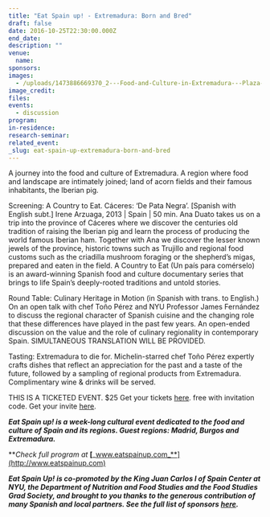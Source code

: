 ```yaml
---
title: "Eat Spain up! - Extremadura: Born and Bred"
draft: false
date: 2016-10-25T22:30:00.000Z
end_date:
description: ""
venue:
  name:
sponsors:
images:
  - /uploads/1473886669370_2---Food-and-Culture-in-Extremadura---Plaza-C%C3%A1ceres.jpg
image_credit:
files:
events:
  - discussion
program:
in-residence:
research-seminar:
related_event:
_slug: eat-spain-up-extremadura-born-and-bred
---
```


A journey into the food and culture of Extremadura. A region where food and landscape are intimately joined; land of acorn fields and their famous inhabitants, the Iberian pig.

Screening: A Country to Eat. Cáceres: ‘De Pata Negra’. [Spanish with English subt.]
Irene Arzuaga, 2013 | Spain | 50 min.
Ana Duato takes us on a trip into the province of Cáceres where we discover the centuries old tradition of raising the Iberian pig and learn the process of producing the world famous Iberian ham. Together with Ana we discover the lesser known jewels of the province, historic towns such as Trujillo and regional food customs such as the criadilla mushroom foraging or the shepherd’s migas, prepared and eaten in the field. A Country to Eat (Un país para comérselo) is an award-winning Spanish food and culture documentary series that brings to life Spain’s deeply-rooted traditions and untold stories.

Round Table: Culinary Heritage in Motion (in Spanish with trans. to English.)
On an open talk with chef Toño Pérez and NYU Professor James Fernández to discuss the regional character of Spanish cuisine and the changing role that these differences have played in the past few years. An open-ended discussion on the value and the role of culinary regionality in contemporary Spain. SIMULTANEOUS TRANSLATION WILL BE PROVIDED.

Tasting: Extremadura to die for.
Michelin-starred chef Toño Pérez expertly crafts dishes that reflect an appreciation for the past and a taste of the future, followed by a sampling of regional products from Extremadura.
Complimentary wine & drinks will be served.

THIS IS A TICKETED EVENT. $25 Get your tickets [here](https://www.eventbrite.com/e/food-culture-sessions-extremadura-born-bred-tickets-27482156871). free with invitation code. Get your invite [here](https://docs.google.com/forms/d/e/1FAIpQLSeuGd_ZHRwLXMC4JnajD0vPGKyov8d97VQpeQzYTTQpw0A8dA/viewform).

**_Eat Spain up! is a week-long cultural event dedicated to the food and culture of Spain and its regions. Guest regions: Madrid, Burgos and Extremadura._**

**_Check full program at_ **[**_www.eatspainup.com_**](http://www.eatspainup.com)

**_Eat Spain Up! is co-promoted by the King Juan Carlos I of Spain Center at NYU, the Department of Nutrition and Food Studies and the Food Studies Grad Society, and brought to you thanks to the generous contribution of many Spanish and local partners. See the full list of sponsors_ [_here_](http://www.eatspainup.com/sponsors/)_._**

